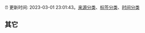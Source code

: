 :alarm_clock: 更新时间: 2023-03-01 23:01:43。[来源分类](../README.md)、[标签分类](../TAGS.md)、[时间分类](../TIMELINE.md)

## 其它



